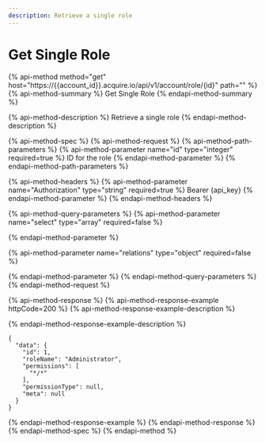 ```yaml
---
description: Retrieve a single role
---
```


# Get Single Role

{% api-method method="get" host="https://{{account\_id}}.acquire.io/api/v1/account/role/{id}" path="" %}
{% api-method-summary %}
Get Single Role
{% endapi-method-summary %}

{% api-method-description %}
Retrieve a single role
{% endapi-method-description %}

{% api-method-spec %}
{% api-method-request %}
{% api-method-path-parameters %}
{% api-method-parameter name="id" type="integer" required=true %}
ID for the role
{% endapi-method-parameter %}
{% endapi-method-path-parameters %}

{% api-method-headers %}
{% api-method-parameter name="Authorization" type="string" required=true %}
Bearer {api\_key}
{% endapi-method-parameter %}
{% endapi-method-headers %}

{% api-method-query-parameters %}
{% api-method-parameter name="select" type="array" required=false %}

{% endapi-method-parameter %}

{% api-method-parameter name="relations" type="object" required=false %}

{% endapi-method-parameter %}
{% endapi-method-query-parameters %}
{% endapi-method-request %}

{% api-method-response %}
{% api-method-response-example httpCode=200 %}
{% api-method-response-example-description %}

{% endapi-method-response-example-description %}

```
{
  "data": {
    "id": 1,
    "roleName": "Administrator",
    "permissions": [
      "*/*"
    ],
    "permissionType": null,
    "meta": null
  }
}
```
{% endapi-method-response-example %}
{% endapi-method-response %}
{% endapi-method-spec %}
{% endapi-method %}

